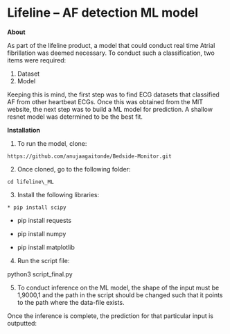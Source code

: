 #
# Lifeline – AF detection ML model

**About**

As part of the lifeline product, a model that could conduct real time Atrial fibrillation was deemed necessary. To conduct such a classification, two items were required:

1. Dataset
2. Model

Keeping this is mind, the first step was to find ECG datasets that classified AF from other heartbeat ECGs. Once this was obtained from the MIT website, the next step was to build a ML model for prediction. A shallow resnet model was determined to be the best fit.

**Installation**

1. To run the model, clone:

``` https://github.com/anujaagaitonde/Bedside-Monitor.git ```

2. Once cloned, go to the following folder:

``` cd lifeline\_ML ```

3. Install the following libraries:

 ``` * pip install scipy ```

* pip install requests

* pip install numpy

* pip install matplotlib

4. Run the script file:

 python3 script\_final.py

5. To conduct inference on the ML model, the shape of the input must be 1,9000,1 and the path in the script should be changed such that it points to the path where the data-file exists.

Once the inference is complete, the prediction for that particular input is outputted:

